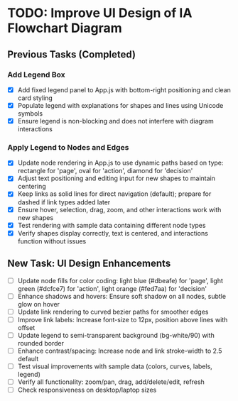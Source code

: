 # TODO: Improve UI Design of IA Flowchart Diagram

## Previous Tasks (Completed)
### Add Legend Box
- [x] Add fixed legend panel to App.js with bottom-right positioning and clean card styling
- [x] Populate legend with explanations for shapes and lines using Unicode symbols
- [x] Ensure legend is non-blocking and does not interfere with diagram interactions

### Apply Legend to Nodes and Edges
- [x] Update node rendering in App.js to use dynamic paths based on type: rectangle for 'page', oval for 'action', diamond for 'decision'
- [x] Adjust text positioning and editing input for new shapes to maintain centering
- [x] Keep links as solid lines for direct navigation (default); prepare for dashed if link types added later
- [x] Ensure hover, selection, drag, zoom, and other interactions work with new shapes
- [x] Test rendering with sample data containing different node types
- [x] Verify shapes display correctly, text is centered, and interactions function without issues

## New Task: UI Design Enhancements
- [ ] Update node fills for color coding: light blue (#dbeafe) for 'page', light green (#dcfce7) for 'action', light orange (#fed7aa) for 'decision'
- [ ] Enhance shadows and hovers: Ensure soft shadow on all nodes, subtle glow on hover
- [ ] Update link rendering to curved bezier paths for smoother edges
- [ ] Improve link labels: Increase font-size to 12px, position above lines with offset
- [ ] Update legend to semi-transparent background (bg-white/90) with rounded border
- [ ] Enhance contrast/spacing: Increase node and link stroke-width to 2.5 default
- [ ] Test visual improvements with sample data (colors, curves, labels, legend)
- [ ] Verify all functionality: zoom/pan, drag, add/delete/edit, refresh
- [ ] Check responsiveness on desktop/laptop sizes
